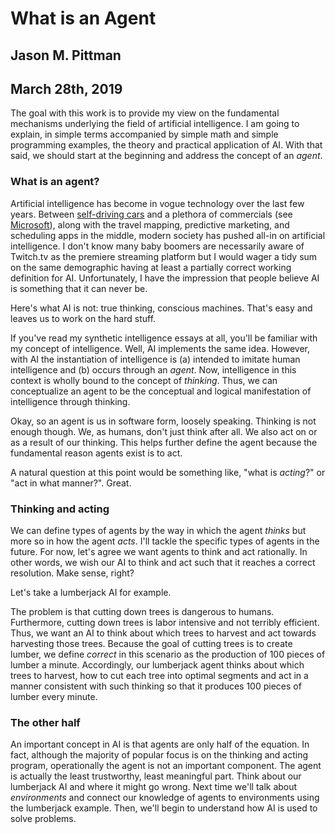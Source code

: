 # What is an Agent
## Jason M. Pittman
## March 28th, 2019

The goal with this work is to provide my view on the fundamental mechanisms underlying the field of artificial intelligence. I am going to explain, in simple terms accompanied by simple math and simple programming examples, the theory and practical application of AI. With that said, we should start at the beginning and address the concept of an *agent*.

### What is an agent?

Artificial intelligence has become in vogue technology over the last few years. Between [self-driving cars](https://www.tesla.com) and a plethora of commercials (see [Microsoft](https://www.youtube.com/watch?v=9tucY7Jhhs4)), along with the travel mapping, predictive marketing, and scheduling apps in the middle, modern society has pushed all-in on artificial intelligence. I don't know many baby boomers are necessarily aware of Twitch.tv as the premiere streaming platform but I would wager a tidy sum on the same demographic having at least a partially correct working definition for AI. Unfortunately, I have the impression that people believe AI is something that it can never be.

Here's what AI is not: true thinking, conscious machines. That's easy and leaves us to work on the hard stuff.

If you've read my synthetic intelligence essays at all, you'll be familiar with my concept of intelligence. Well, AI implements the same idea. However, with AI the instantiation of intelligence is (a) intended to imitate human intelligence and (b) occurs through an *agent*. Now, intelligence in this context is wholly bound to the concept of *thinking*. Thus, we can conceptualize an agent to be the conceptual and logical manifestation of intelligence through thinking.

Okay, so an agent is us in software form, loosely speaking. Thinking is not enough though. We, as humans, don't just think after all. We also act on or as a result of our thinking. This helps further define the agent because the fundamental reason agents exist is to act.

A natural question at this point would be something like, "what is *acting*?" or "act in what manner?". Great.

### Thinking and acting

We can define types of agents by the way in which the agent *thinks* but more so in how the agent *acts*. I'll tackle the specific types of agents in the future. For now, let's agree we want agents to think and act rationally. In other words, we wish our AI to think and act such that it reaches a correct resolution. Make sense, right?

Let's take a lumberjack AI for example.

The problem is that cutting down trees is dangerous to humans. Furthermore, cutting down trees is labor intensive and not terribly efficient. Thus, we want an AI to think about which trees to harvest and act towards harvesting those trees. Because the goal of cutting trees is to create lumber, we define *correct* in this scenario as the production of 100 pieces of lumber a minute. Accordingly, our lumberjack agent thinks about which trees to harvest, how to cut each tree into optimal segments and act in a manner consistent with such thinking so that it produces 100 pieces of lumber every minute.

### The other half

An important concept in AI is that agents are only half of the equation. In fact, although the majority of popular focus is on the thinking and acting program, operationally the agent is not an important component. The agent is actually the least trustworthy, least meaningful part. Think about our lumberjack AI and where it might go wrong. Next time we'll talk about *environments* and connect our knowledge of agents to environments using the lumberjack example. Then, we'll begin to understand how AI is used to solve problems.